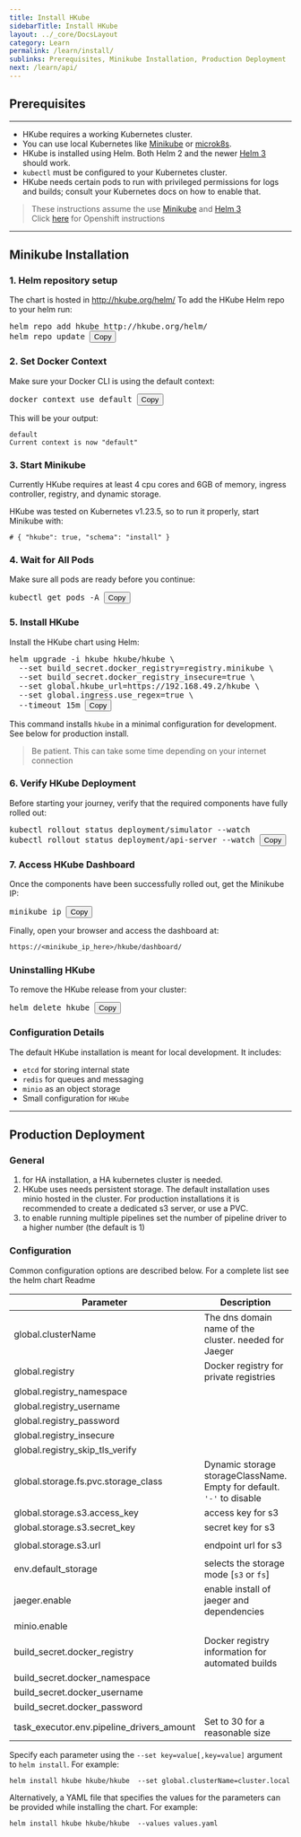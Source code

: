 ```yaml
---
title: Install HKube
sidebarTitle: Install HKube
layout: ../_core/DocsLayout
category: Learn
permalink: /learn/install/
sublinks: Prerequisites, Minikube Installation, Production Deployment
next: /learn/api/
---
```


## Prerequisites

---

- HKube requires a working Kubernetes cluster.
- You can use local Kubernetes like [Minikube](https://kubernetes.io/docs/tasks/tools/install-minikube/) or [microk8s](https://microk8s.io/).
- HKube is installed using Helm. Both Helm 2 and the newer [Helm 3](https://helm.sh/docs/intro/install/) should work.
- `kubectl` must be configured to your Kubernetes cluster.
- HKube needs certain pods to run with privileged permissions for logs and builds; consult your Kubernetes docs on how to enable that.

> These instructions assume the use [Minikube](https://kubernetes.io/docs/tasks/tools/install-minikube/) and [Helm 3](https://helm.sh/docs/intro/install/)  
> Click [here](../../learn/install/openshift/) for Openshift instructions

---

## Minikube Installation
### 1. Helm repository setup

The chart is hosted in http://hkube.org/helm/
To add the HKube Helm repo to your helm run:
<pre class="bash" id="helmRepo">
helm repo add hkube http://hkube.org/helm/
helm repo update <button class="copy-btn" onclick="copyToClipboard('helmRepo')">Copy</button>
</pre>


### 2. Set Docker Context

Make sure your Docker CLI is using the default context:

<pre class="bash" id="dockerContext">
docker context use default <button class="copy-btn" onclick="copyToClipboard('dockerContext')">Copy</button>
</pre>


This will be your output:
```console
default
Current context is now "default"
```

### 3. Start Minikube
Currently HKube requires at least 4 cpu cores and 6GB of memory, ingress controller, registry, and dynamic storage.  

HKube was tested on Kubernetes v1.23.5, so to run it properly, start Minikube with:
```hkube-tabs-with-copy
# { "hkube": true, "schema": "install" }
```


### 4. Wait for All Pods
Make sure all pods are ready before you continue:
<pre class="bash" id="getPods">
kubectl get pods -A <button class="copy-btn" onclick="copyToClipboard('getPods')">Copy</button>
</pre>


### 5. Install HKube
Install the HKube chart using Helm:
<pre class="bash" id="installHKube">
helm upgrade -i hkube hkube/hkube \
  --set build_secret.docker_registry=registry.minikube \
  --set build_secret.docker_registry_insecure=true \
  --set global.hkube_url=https://192.168.49.2/hkube \
  --set global.ingress.use_regex=true \
  --timeout 15m <button class="copy-btn" onclick="copyToClipboard('installHKube')">Copy</button>
</pre>

This command installs `hkube` in a minimal configuration for development. See below for production install.  
> Be patient. This can take some time depending on your internet connection  

### 6. Verify HKube Deployment
Before starting your journey, verify that the required components have fully rolled out:
<pre class="bash" id="rolloutSimulator">
kubectl rollout status deployment/simulator --watch
kubectl rollout status deployment/api-server --watch <button class="copy-btn" onclick="copyToClipboard('rolloutSimulator')">Copy</button>
</pre>

### 7. Access HKube Dashboard
Once the components have been successfully rolled out, get the Minikube IP:
<pre class="bash" id="minikubeIp">
minikube ip <button class="copy-btn" onclick="copyToClipboard('minikubeIp')">Copy</button>
</pre>

Finally, open your browser and access the dashboard at:
```perl
https://<minikube_ip_here>/hkube/dashboard/
```

### Uninstalling HKube
To remove the HKube release from your cluster:
<pre class="bash" id="uninstallHKube">
helm delete hkube <button class="copy-btn" onclick="copyToClipboard('uninstallHKube')">Copy</button>
</pre>


### Configuration Details
The default HKube installation is meant for local development.
It includes:

- `etcd` for storing internal state
- `redis` for queues and messaging
- `minio` as an object storage
- Small configuration for `HKube`  

---

## Production Deployment
### General
1. for HA installation, a HA kubernetes cluster is needed.  
2. HKube uses needs persistent storage. The default installation uses minio hosted in the cluster. For production installations it is recommended to create a dedicated s3 server, or use a PVC.
3. to enable running multiple pipelines set the number of pipeline driver to a higher number (the default is 1)

### Configuration
Common configuration options are described below. For a complete list see the helm chart Readme

|                        Parameter                        | Description                                       |                            Default   |
|---------------------------------------------------------|---------------------------------------------------|--------------------------------------|
| global.clusterName                                      | The dns domain name of the cluster. needed for Jaeger | `cluster.local`                      |
| global.registry                                         | Docker registry for private registries            | `''`                                 |
| global.registry_namespace                               |                                                   | `hkube`                              |
| global.registry_username                                |                                                   | `''`                                 |
| global.registry_password                                |                                                   | `''`                                 |
| global.registry_insecure                                |                                                   | `false`                              |
| global.registry_skip_tls_verify                         |                                                   | `false`                              |
| global.storage.fs.pvc.storage_class                     | Dynamic storage storageClassName. Empty for default. `'-'` to disable  | `''`                                 |
| global.storage.s3.access_key                            | access key for s3                                 | `hkubeminiokey`                      |
| global.storage.s3.secret_key                            | secret key for s3                                 | `hkubeminiosecret`                   |
| global.storage.s3.url                                   | endpoint url for s3                               | `'http://hkube-minio:9000'`          |
| env.default_storage                                     | selects the storage mode [`s3` or `fs`]           | `s3`                                 |
| jaeger.enable                                           | enable install of jaeger and dependencies         | `false`                              |
| minio.enable                                            |                                                   | `true`                               |
| build_secret.docker_registry                            | Docker registry information for automated builds  | `''`                                 |
| build_secret.docker_namespace                           |                                                   | `''`                                 |
| build_secret.docker_username                            |                                                   | `''`                                 |
| build_secret.docker_password                            |                                                   | `''`                                 |
| task_executor.env.pipeline_drivers_amount               | Set to 30 for a reasonable size                   | `1`                                  |


Specify each parameter using the `--set key=value[,key=value]` argument to `helm install`. For example:

```console
helm install hkube hkube/hkube  --set global.clusterName=cluster.local
```

Alternatively, a YAML file that specifies the values for the parameters can be provided while
installing the chart. For example:

```console
helm install hkube hkube/hkube  --values values.yaml
```

<!-- ```hkube-box
# { "hkube": true, "url": "/learn", "title": "next &rarr;", "text": "Learn More" }
``` -->


<script>
  function copyToClipboard(elementId) {
    const codeBlock = document.getElementById(elementId);
    const button = codeBlock.querySelector('.copy-btn');

    const text = Array.from(codeBlock.childNodes)
      .filter(node => node.nodeType === Node.TEXT_NODE || node.tagName !== 'BUTTON')
      .map(node => node.textContent)
      .join('')
      .trim();

    navigator.clipboard.writeText(text).then(() => {
      const original = button.textContent;
      button.textContent = 'Copied!';
      setTimeout(() => { button.textContent = original; }, 500);
    }).catch((err) => {
      console.error('Copy failed', err);
    });
  }
</script>

